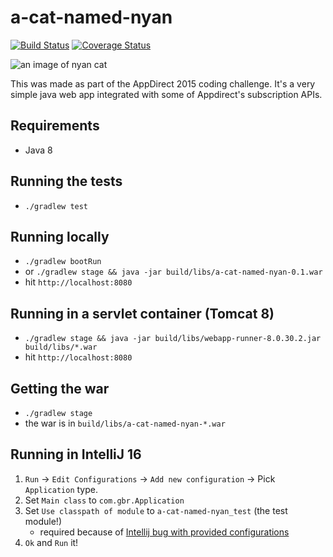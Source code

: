 # a-cat-named-nyan
[![Build Status](https://travis-ci.org/anothergbr/a-cat-named-nyan.svg?branch=master)](https://travis-ci.org/anothergbr/a-cat-named-nyan) [![Coverage Status](https://coveralls.io/repos/github/anothergbr/a-cat-named-nyan/badge.svg?branch=master)](https://coveralls.io/github/anothergbr/a-cat-named-nyan?branch=master)

![an image of nyan cat](http://i.imgur.com/880eyVm.gif "Nyan Cat")

This was made as part of the AppDirect 2015 coding challenge.
It's a very simple java web app integrated with some of Appdirect's subscription APIs.

## Requirements
* Java 8

## Running the tests
* `./gradlew test`

## Running locally
* `./gradlew bootRun`
* or `./gradlew stage && java -jar build/libs/a-cat-named-nyan-0.1.war`
* hit `http://localhost:8080`

## Running in a servlet container (Tomcat 8)
* `./gradlew stage && java -jar build/libs/webapp-runner-8.0.30.2.jar build/libs/*.war`
* hit `http://localhost:8080`

## Getting the war
* `./gradlew stage`
* the war is in `build/libs/a-cat-named-nyan-*.war`

## Running in IntelliJ 16
1. `Run` -> `Edit Configurations` -> `Add new configuration` -> Pick `Application` type.
2. Set `Main class` to `com.gbr.Application`
3. Set `Use classpath of module` to `a-cat-named-nyan_test` (the test module!)
    * required because of [Intellij bug with provided configurations](https://youtrack.jetbrains.com/issue/IDEA-107048)
4. `Ok` and `Run` it!
